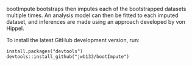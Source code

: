bootImpute bootstraps then imputes each of the bootstrapped datasets multiple times. An analysis model can then be fitted to each imputed dataset, and inferences are made using an approach developed by von Hippel.

To install the latest GitHub development version, run:
```{r}
install.packages("devtools")
devtools::install_github("jwb133/bootImpute")
```
